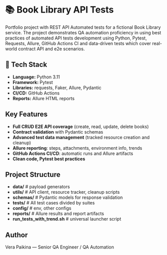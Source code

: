 # 📚 Book Library API Tests

Portfolio project with REST API Automated tests for a fictional Book Library service.
The project demonstrates QA automation proficiency in using best practices of automated API tests development using
Python, Pytest, Requests, Allure, GitHub Actions CI and data-driven tests which cover real-world contract API and e2e scenarios.

## 🧰 Tech Stack

- **Language:** Python 3.11
- **Framework:** Pytest
- **Libraries:** requests, Faker, Allure, Pydantic
- **CI/CD:** GitHub Actions
- **Reports:** Allure HTML reports

## Key Features

- **Full CRUD E2E API coverage** (create, read, update, delete books)
- **Contract validation** with Pydantic schemas
- **Advanced test data management** (tracked resource creation and cleanup)
- **Allure reporting**: steps, attachments, environment info, trends
- **GitHub Actions CI/CD**: automatic runs and Allure artifacts
- **Clean code, Pytest best practices**

## Project Structure

- **data/** # payload generators
- **utils/** # API client, resource tracker, cleanup scripts
- **schemas/** # Pydantic models for response validation
- **tests/** # All test cases divided by suites
- **config/** # env, other configs
- **reports/** # Allure results and report artifacts
- **run_tests_with_trend.sh** # universal launcher script

## Author

Vera Paikina — Senior QA Engineer / QA Automation 
